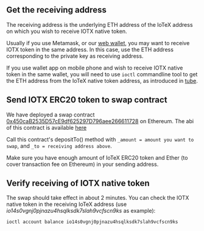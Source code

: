 ##  Get the receiving address

The receiving address is the underlying ETH address of the IoTeX address on which you wish to receive IOTX native token. 

Usually if you use Metamask, or our [web wallet](https://iotexscan.io/wallet), you may want to receive IOTX token in the same address. In this case, use the ETH address corresponding to the private key as receiving address.

If you use wallet app on mobile phone and wish to receive IOTX native token in the same wallet, you will need to use `ioctl` commandline tool to get the ETH address from the IoTeX native token address, as introduced in [tube](https://github.com/iotexproject/iotex-bootstrap/blob/master/tube/tube.md).

##  Send IOTX ERC20 token to swap contract

We have deployed a swap contract [0x450caB2535D57cE9df625297D796aee266611728](https://etherscan.io/address/0x450caB2535D57cE9df625297D796aee266611728) on Ethereum. The abi of this contract is available [here](https://github.com/iotexproject/iotex-bootstrap/blob/master/tube/e2n.abi)

Call this contract's depositTo() method with `_amount = amount you want to swap`, and `_to = receiving address above`.

Make sure you have enough amount of IoTeX ERC20 token and Ether (to cover transaction fee on Ethereum) in your sending address.

##  Verify receiving of IOTX native token

The swap should take effect in about 2 minutes. You can check the IOTX native token in the receiving IoTeX address (use *io14s0vgnj0pjnazu4hsqlksdk7slah9vcfscn9ks* as example):

`ioctl account balance io14s0vgnj0pjnazu4hsqlksdk7slah9vcfscn9ks`